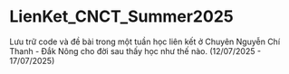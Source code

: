 # LienKet_CNCT_Summer2025
Lưu trữ code và đề bài trong một tuần học liên kết ở Chuyên Nguyễn Chí Thanh - Đắk Nông cho đời sau thấy học như thế nào.
(12/07/2025 - 17/07/2025)
